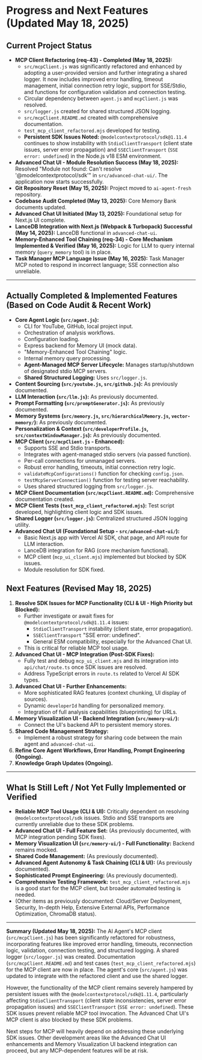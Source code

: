 # Progress and Next Features (Updated May 18, 2025)

## Current Project Status
- **MCP Client Refactoring (req-43) - Completed (May 18, 2025):**
    - `src/mcpClient.js` was significantly refactored and enhanced by adopting a user-provided version and further integrating a shared logger. It now includes improved error handling, timeout management, initial connection retry logic, support for SSE/Stdio, and functions for configuration validation and connection testing.
    - Circular dependency between `agent.js` and `mcpClient.js` was resolved.
    - `src/logger.js` created for shared structured JSON logging.
    - `src/mcpClient.README.md` created with comprehensive documentation.
    - `test_mcp_client_refactored.mjs` developed for testing.
    - **Persistent SDK Issues Noted:** `@modelcontextprotocol/sdk@1.11.4` continues to show instability with `StdioClientTransport` (client state issues, server error propagation) and `SSEClientTransport` (`SSE error: undefined`) in the Node.js v18 ESM environment.
- **Advanced Chat UI - Module Resolution Success (May 18, 2025):** Resolved "Module not found: Can't resolve '@modelcontextprotocol/sdk'" in `src/advanced-chat-ui/`. The application now starts successfully.
- **Git Repository Reset (May 15, 2025):** Project moved to `ai-agent-fresh` repository.
- **Codebase Audit Completed (May 13, 2025):** Core Memory Bank documents updated.
- **Advanced Chat UI Initiated (May 13, 2025):** Foundational setup for Next.js UI complete.
- **LanceDB Integration with Next.js (Webpack & Turbopack) Successful (May 14, 2025):** LanceDB functional in `advanced-chat-ui`.
- **Memory-Enhanced Tool Chaining (req-34) - Core Mechanism Implemented & Verified (May 16, 2025):** Logic for LLM to query internal memory (`query_memory` tool) is in place.
- **Task Manager MCP Language Issue (May 16, 2025):** Task Manager MCP noted to respond in incorrect language; SSE connection also unreliable.

---

## Actually Completed & Implemented Features (Based on Code Audit & Recent Work)

-   **Core Agent Logic (`src/agent.js`):**
    -   CLI for YouTube, GitHub, local project input.
    -   Orchestration of analysis workflows.
    -   Configuration loading.
    -   Express backend for Memory UI (mock data).
    -   "Memory-Enhanced Tool Chaining" logic.
    -   Internal memory query processing.
    -   **Agent-Managed MCP Server Lifecycle:** Manages startup/shutdown of designated stdio MCP servers.
    -   **Shared Structured Logging:** Uses `src/logger.js`.
-   **Content Sourcing (`src/youtube.js`, `src/github.js`):** As previously documented.
-   **LLM Interaction (`src/llm.js`):** As previously documented.
-   **Prompt Formatting (`src/promptGenerator.js`):** As previously documented.
-   **Memory Systems (`src/memory.js`, `src/hierarchicalMemory.js`, `vector-memory/`):** As previously documented.
-   **Personalization & Context (`src/developerProfile.js`, `src/contextWindowManager.js`):** As previously documented.
-   **MCP Client (`src/mcpClient.js` - Enhanced):**
    -   Supports SSE and Stdio transports.
    -   Integrates with agent-managed stdio servers (via passed function).
    -   Per-call connections for unmanaged servers.
    -   Robust error handling, timeouts, initial connection retry logic.
    -   `validateMcpConfigurations()` function for checking `config.json`.
    -   `testMcpServerConnection()` function for testing server reachability.
    -   Uses shared structured logging from `src/logger.js`.
-   **MCP Client Documentation (`src/mcpClient.README.md`):** Comprehensive documentation created.
-   **MCP Client Tests (`test_mcp_client_refactored.mjs`):** Test script developed, highlighting client logic and SDK issues.
-   **Shared Logger (`src/logger.js`):** Centralized structured JSON logging utility.
-   **Advanced Chat UI (Foundational Setup - `src/advanced-chat-ui/`):**
    -   Basic Next.js app with Vercel AI SDK, chat page, and API route for LLM interaction.
    -   LanceDB integration for RAG (core mechanism functional).
    -   MCP client (`mcp_ui_client.mjs`) implemented but blocked by SDK issues.
    -   Module resolution for SDK fixed.

## Next Features (Revised May 18, 2025)

1.  **Resolve SDK Issues for MCP Functionality (CLI & UI - High Priority but Blocked):**
    *   Further investigate or await fixes for `@modelcontextprotocol/sdk@1.11.4` issues:
        *   `StdioClientTransport` instability (client state, error propagation).
        *   `SSEClientTransport` "SSE error: undefined".
        *   General ESM compatibility, especially for the Advanced Chat UI.
    *   This is critical for reliable MCP tool usage.
2.  **Advanced Chat UI - MCP Integration (Post-SDK Fixes):**
    *   Fully test and debug `mcp_ui_client.mjs` and its integration into `api/chat/route.ts` once SDK issues are resolved.
    *   Address TypeScript errors in `route.ts` related to Vercel AI SDK types.
3.  **Advanced Chat UI - Further Enhancements:**
    *   More sophisticated RAG features (context chunking, UI display of sources).
    *   Dynamic `developerId` handling for personalized memory.
    *   Integration of full analysis capabilities (blueprinting) for URLs.
4.  **Memory Visualization UI - Backend Integration (`src/memory-ui/`):**
    *   Connect the UI's backend API to persistent memory stores.
5.  **Shared Code Management Strategy:**
    *   Implement a robust strategy for sharing code between the main agent and `advanced-chat-ui`.
6.  **Refine Core Agent Workflows, Error Handling, Prompt Engineering (Ongoing).**
7.  **Knowledge Graph Updates (Ongoing).**

---

## What Is Still Left / Not Yet Fully Implemented or Verified

-   **Reliable MCP Tool Usage (CLI & UI):** Critically dependent on resolving `@modelcontextprotocol/sdk` issues. Stdio and SSE transports are currently unreliable due to these SDK problems.
-   **Advanced Chat UI - Full Feature Set:** (As previously documented, with MCP integration pending SDK fixes).
-   **Memory Visualization UI (`src/memory-ui/`) - Full Functionality:** Backend remains mocked.
-   **Shared Code Management:** (As previously documented).
-   **Advanced Agent Autonomy & Task Chaining (CLI & UI):** (As previously documented).
-   **Sophisticated Prompt Engineering:** (As previously documented).
-   **Comprehensive Testing Framework:** `test_mcp_client_refactored.mjs` is a good start for the MCP client, but broader automated testing is needed.
-   (Other items as previously documented: Cloud/Server Deployment, Security, In-depth Help, Extensive External APIs, Performance Optimization, ChromaDB status).

---

**Summary (Updated May 18, 2025):**
The AI Agent's MCP client (`src/mcpClient.js`) has been significantly refactored for robustness, incorporating features like improved error handling, timeouts, reconnection logic, validation, connection testing, and structured logging. A shared logger (`src/logger.js`) was created. Documentation (`src/mcpClient.README.md`) and test cases (`test_mcp_client_refactored.mjs`) for the MCP client are now in place. The agent's core (`src/agent.js`) was updated to integrate with the refactored client and use the shared logger.

However, the functionality of the MCP client remains severely hampered by persistent issues with the `@modelcontextprotocol/sdk@1.11.4`, particularly affecting `StdioClientTransport` (client state inconsistencies, server error propagation issues) and `SSEClientTransport` (`SSE error: undefined`). These SDK issues prevent reliable MCP tool invocation. The Advanced Chat UI's MCP client is also blocked by these SDK problems.

Next steps for MCP will heavily depend on addressing these underlying SDK issues. Other development areas like the Advanced Chat UI enhancements and Memory Visualization UI backend integration can proceed, but any MCP-dependent features will be at risk.
